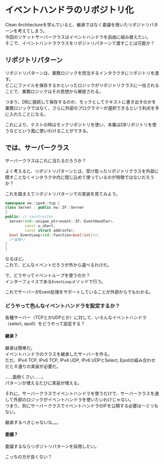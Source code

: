 # イベントハンドラのリポジトリ化

Clean Architectureを学んでいると、継承ではなく委譲を用いたリポジトリパターンを考えてしまう。  
今回のソケットサーバークラスはイベントハンドラを自由に組み替えたい。  
そこで、イベントハンドラクラスをリポジトリパターンで渡すことは可能か？

## リポジトリパターン

リポジトリパターンは、業務ロジックを担当するインタラクタにリポジトリを渡す。  
どこにファイルを保存するかといったロジックがリポジトリクラスに一任されることで、業務ロジックはその思想から解放される。

つまり、DBに接続して保存するのか、モックとしてテキストに書き出すのかを業務ロジックではなく、さらに外部のプログラマーが選択できるという利点を手に入れたことになる。

これにより、テストの時はモックリポジトリを使い、本番はDBリポジトリを使うなどという風に使いわけることができる。

## では、サーバークラス

サーバークラスはこれに当たるだろうか？

よく考えると、リポジトリパターンとは、受け取ったリポジトリクラスを外部に晒すことなくインタラクタ内に閉じ込めて使っているのが特徴ではないだろうか？

これを踏まえてリポジトリパターンでの実装を見てみよう。

```c++
namespace nw::ipv4::tcp {
class Server : public nw::IF::Server
{
public: // constructor
  Server(std::unique_ptr<event::IF::EventHandler>,
         const u_short,
         const struct addrinfo);
  bool EventLoop(std::function<bool(int)>);
  /*省略*/
}
}
```

なるほど。  
これで、どんなイベントだろうが外から選べるわけだ。

で、どうやってイベントループを使うのか？  
インターフェイスである`EventLoop`メソッドで行う。

これでサーバーがEvent処理をサポートしていることが外部からでもわかる。

### どうやって色んなイベントハンドラを設定するか？

各種サーバー（TCPとかUDPとか）に対して、いろんなイベントハンドラ（select, epoll）をどうやって設定する？

#### 継承？

継承は簡単だ。  
イベントハンドラのクラスを継承したサーバーを作る。  
ただ、IPv4 TCP, IPv6 TCP, IPv4 UDP, IPv6 UDPとSelect, Epollの組み合わせだと８通りの実装が必要だ。

……面倒くさい……。  
パターンが増えるたびに実装が増える。

それに、サーバークラスでイベントハンドラを使うだけで、サーバークラスを通して外部のロジックがイベントハンドラを使いたいわけじゃない。  
つまり、別にサーバークラスでイベントハンドラのIFを公開する必要は一ミリもない。

継承するべきじゃないな。。。

#### 委譲？

委譲するならリポジトリパターンを採用したい。

こっちの方が良くない？
